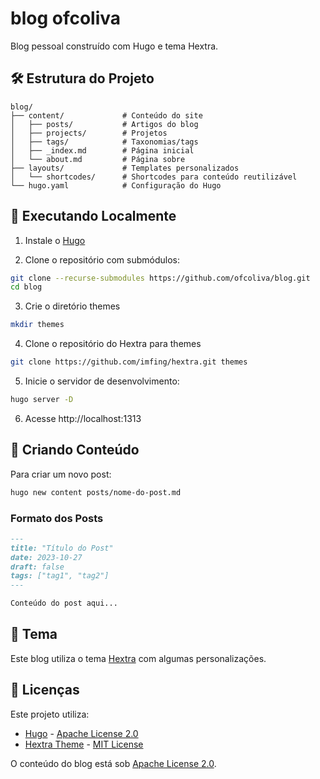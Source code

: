 # blog ofcoliva

Blog pessoal construído com Hugo e tema Hextra.

## 🛠 Estrutura do Projeto

```
blog/
├── content/             # Conteúdo do site
│   ├── posts/           # Artigos do blog
│   ├── projects/        # Projetos
│   ├── tags/            # Taxonomias/tags
│   ├── _index.md        # Página inicial
│   └── about.md         # Página sobre
├── layouts/             # Templates personalizados
│   └── shortcodes/      # Shortcodes para conteúdo reutilizável
└── hugo.yaml            # Configuração do Hugo
```

## 🚀 Executando Localmente

1. Instale o [Hugo](https://gohugo.io/installation/)

2. Clone o repositório com submódulos:
```bash
git clone --recurse-submodules https://github.com/ofcoliva/blog.git
cd blog
```

3. Crie o diretório themes
```bash
mkdir themes
```

4. Clone o repositório do Hextra para themes
```bash
git clone https://github.com/imfing/hextra.git themes
```

5. Inicie o servidor de desenvolvimento:
```bash
hugo server -D
```

6. Acesse http://localhost:1313

## 📝 Criando Conteúdo

Para criar um novo post:
```bash
hugo new content posts/nome-do-post.md
```

### Formato dos Posts
```markdown
---
title: "Título do Post"
date: 2023-10-27
draft: false
tags: ["tag1", "tag2"]
---

Conteúdo do post aqui...
```

## 🎨 Tema

Este blog utiliza o tema [Hextra](https://github.com/imfing/hextra) com algumas personalizações.

## 📄 Licenças

Este projeto utiliza:

- [Hugo](https://gohugo.io) - [Apache License 2.0](https://github.com/gohugoio/hugo/blob/master/LICENSE)
- [Hextra Theme](https://github.com/imfing/hextra) - [MIT License](https://github.com/imfing/hextra/blob/main/LICENSE)

O conteúdo do blog está sob [Apache License 2.0](LICENSE).